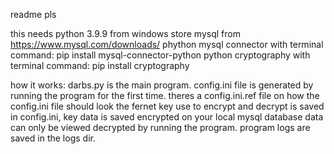 readme pls

this needs
python 3.9.9 from windows store
mysql from https://www.mysql.com/downloads/
phython mysql connector with terminal command: pip install mysql-connector-python
python cryptography with terminal command: pip install cryptography


how it works:
darbs.py is the main program.
config.ini file is generated by running the program for the first time. theres a config.ini.ref file on how the config.ini file should look
the fernet key use to encrypt and decrypt is saved in config.ini, key
data is saved encrypted on your local mysql database
data can only be viewed decrypted by running the program.
program logs are saved in the logs dir.
